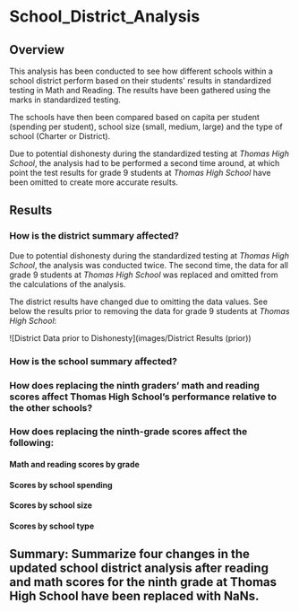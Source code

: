 # School_District_Analysis

## Overview
This analysis has been conducted to see how different schools within a school district perform based on their students' results in standardized testing in Math and Reading. The results have been gathered using the marks in standardized testing. 

The schools have then been compared based on capita per student (spending per student), school size (small, medium, large) and the type of school (Charter or District). 

Due to potential dishonesty during the standardized testing at *Thomas High School*, the analysis had to be performed a second time around, at which point the test results for grade 9 students at *Thomas High School* have been omitted to create more accurate results.  

## Results

### How is the district summary affected?
Due to potential dishonesty during the standardized testing at *Thomas High School*, the analysis was conducted twice. The second time, the data for all grade 9 students at *Thomas High School* was replaced and omitted from the calculations of the analysis. 

The district results have changed due to omitting the data values. See below the results prior to removing the data for grade 9 students at *Thomas High School*:

![District Data prior to Dishonesty](images/District Results (prior))



### How is the school summary affected?
### How does replacing the ninth graders’ math and reading scores affect Thomas High School’s performance relative to the other schools?
### How does replacing the ninth-grade scores affect the following:
#### Math and reading scores by grade
#### Scores by school spending
#### Scores by school size
#### Scores by school type

## Summary: Summarize four changes in the updated school district analysis after reading and math scores for the ninth grade at Thomas High School have been replaced with NaNs.

